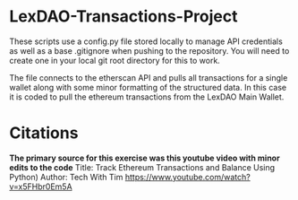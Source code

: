 # LexDAO-Transactions-Project

These scripts use a config.py file stored locally to manage API credentials as well as a base .gitignore when pushing to the repository. You will need to create one in your local git root directory for this to work.

The file connects to the etherscan API and pulls all transactions for a single wallet along with some minor formatting of the structured data.  In this case it is coded to pull the ethereum transactions from the LexDAO Main Wallet.

# Citations
**The primary source for this exercise was this youtube video with minor edits to the code** 
Title: Track Ethereum Transactions and Balance Using Python)
Author: Tech With Tim 
  https://www.youtube.com/watch?v=x5FHbr0Em5A

